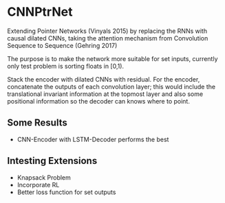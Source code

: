 # CNNPtrNet

Extending Pointer Networks (Vinyals 2015) by replacing the RNNs with causal dilated CNNs, taking the attention mechanism from Convolution Sequence to Sequence (Gehring 2017)

The purpose is to make the network more suitable for set inputs, currently only test problem is sorting floats in [0,1).

Stack the encoder with dilated CNNs with residual. For the encoder, concatenate the outputs of each convolution layer; this would include the translational invariant information at the topmost layer and also some positional information so the decoder can knows where to point.

## Some Results
* CNN-Encoder with LSTM-Decoder performs the best

## Intesting Extensions
* Knapsack Problem
* Incorporate RL
* Better loss function for set outputs
